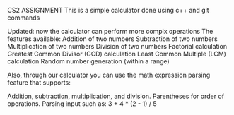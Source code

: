 
CS2 ASSIGNMENT
This is a simple calculator done using c++ and git commands


Updated:
now the calculator can perform more complx operations
The features available: 
Addition of two numbers
Subtraction of two numbers
Multiplication of two numbers
Division of two numbers
Factorial calculation
Greatest Common Divisor (GCD) calculation
Least Common Multiple (LCM) calculation
Random number generation (within a range)

Also, through our calculator you can use the math expression parsing feature that supports: 
 
Addition, subtraction, multiplication, and division.
Parentheses for order of operations.
Parsing input such as:
3 + 4 * (2 - 1) / 5 

